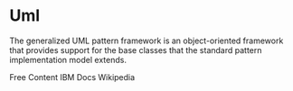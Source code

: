 # Uml

The generalized UML pattern framework is an object-oriented framework that provides support for the base classes that the standard pattern implementation model extends.

<ResourceGroupTitle>Free Content</ResourceGroupTitle>
<BadgeLink colorScheme='yellow' badgeText='Read' href='https://www.ibm.com/docs/en/rational-soft-arch/9.6.1?topic=files-uml-pattern-frameworks'>IBM Docs</BadgeLink>
<BadgeLink colorScheme='yellow' badgeText='Read' href='https://en.wikipedia.org/wiki/Unified_Modeling_Language'>Wikipedia</BadgeLink>

